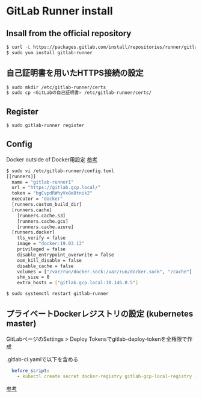 # GitLab Runner install

## Insall from the official repository
```bash
$ curl -L https://packages.gitlab.com/install/repositories/runner/gitlab-runner/script.rpm.sh | sudo bash
$ sudo yum install gitlab-runner
```


## 自己証明書を用いたHTTPS接続の設定
```bash
$ sudo mkdir /etc/gitlab-runner/certs
$ sudo cp <GitLabの自己証明書> /etc/gitlab-runner/certs/
```


## Register
```bash
$ sudo gitlab-runner register
```


## Config
Docker outside of Docker用設定 [参考](https://docs.gitlab.com/ee/ci/docker/using_docker_build.html#use-docker-socket-binding)
```bash
$ sudo vi /etc/gitlab-runner/config.toml 
[[runners]]
  name = "gitlab-runner1"
  url = "https://gitlab.gcp.local/"
  token = "bgCvpdRWhyVx8e8tnik2"
  executor = "docker"
  [runners.custom_build_dir]
  [runners.cache]
    [runners.cache.s3]
    [runners.cache.gcs]
    [runners.cache.azure]
  [runners.docker]
    tls_verify = false
    image = "docker:19.03.13"
    privileged = false
    disable_entrypoint_overwrite = false
    oom_kill_disable = false
    disable_cache = false
    volumes = ["/var/run/docker.sock:/var/run/docker.sock", "/cache"]
    shm_size = 0
    extra_hosts = ["gitlab.gcp.local:10.146.0.5"]

$ sudo systemctl restart gitlab-runner
```


## プライベートDockerレジストリの設定 (kubernetes master)
GitLabページのSettings > Deploy Tokensでgitlab-deploy-tokenを全権限で作成

.gitlab-ci.yamlで以下を含める
```yaml
  before_script:
    - kubectl create secret docker-registry gitlab-gcp-local-registry --docker-server="$CI_REGISTRY" --docker-username="$CI_DEPLOY_USER" --docker-password="$CI_DEPLOY_PASSWORD" --docker-email="$GITLAB_USER_EMAIL" -o yaml --dry-run | kubectl apply -f -
```
[参考](https://docs.gitlab.com/ee/user/project/clusters/#deployment-variables)
